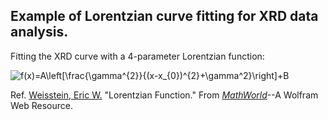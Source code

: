 ## Example of Lorentzian curve fitting for XRD data analysis.

Fitting the XRD curve with a 4-parameter Lorentzian function:

<img  src="https://latex.codecogs.com/gif.image?\dpi{200}&space;f(x)=A\left[\frac{\gamma^{2}}{(x-x_{0})^{2}&plus;\gamma^2}\right]&plus;B"  title="f(x)=A\left[\frac{\gamma^{2}}{(x-x_{0})^{2}+\gamma^2}\right]+B"  />

Ref.
[Weisstein, Eric W.](https://mathworld.wolfram.com/about/author.html) "Lorentzian Function." From [*MathWorld*](https://mathworld.wolfram.com/)--A Wolfram Web Resource. 

